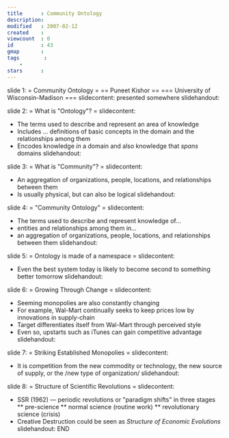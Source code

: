 ```yaml
---
title      : Community Ontology
description: 
modified   : 2007-02-12
created    : 
viewcount  : 0
id         : 43
gmap       : 
tags        :
    - 
stars      : 
---
```


slide 1:
= Community Ontology =
== Puneet Kishor ==
=== University of Wisconsin-Madison ===
slidecontent: presented somewhere
slidehandout:

slide 2:
= What is "Ontology"? =
slidecontent:
* The terms used to describe and represent an area of knowledge
* Includes ... definitions of basic concepts in the domain and the relationships among them
* Encodes knowledge *in* a domain and also knowledge that *spans* domains
slidehandout:

slide 3:
= What is "Community"? =
slidecontent:
* An aggregation of organizations, people, locations, and relationships between them
* Is usually physical, but can also be logical
slidehandout:

slide 4:
= "Community Ontology" =
slidecontent:
* The terms used to describe and represent knowledge of...
* entities and relationships among them in...
* an aggregation of organizations, people, locations, and relationships between them
slidehandout:

slide 5:
= Ontology is made of a namespace =
slidecontent:
* Even the best system today is likely to become second to something better tomorrow
slidehandout:

slide 6:
= Growing Through Change =
slidecontent:
* Seeming monopolies are also constantly changing
* For example, Wal-Mart continually seeks to keep prices low by innovations in supply-chain
* Target differentiates itself from Wal-Mart through perceived style
* Even so, upstarts such as iTunes can gain competitive advantage
slidehandout:

slide 7:
= Striking Established Monopolies =
slidecontent:
* It is competition from the new commodity or technology, the new source of supply, or the /new type of organization/ 
slidehandout:

slide 8:
= Structure of Scientific Revolutions =
slidecontent:
* SSR (1962) &mdash; periodic revolutions or "paradigm shifts" in three stages
** pre-science
** normal science (routine work)
** revolutionary science (crisis)
* Creative Destruction could be seen as *Structure of Economic Evolutions*
slidehandout:
END

